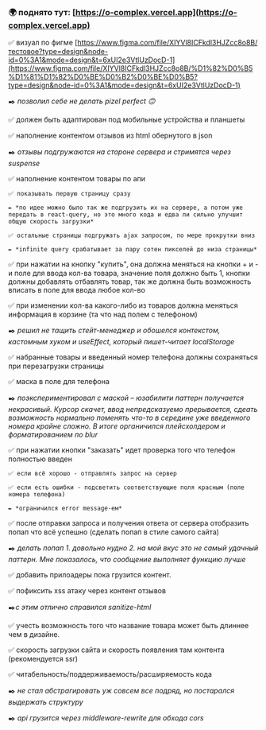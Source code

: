 ### 🌍 поднято тут: [https://o-complex.vercel.app](https://o-complex.vercel.app)

✅ визуал по фигме [https://www.figma.com/file/XIYVl8ICFkdl3HJZcc8o8B/тестовое?type=design&node-id=0%3A1&mode=design&t=6xUI2e3VtlUzDocD-1](https://www.figma.com/file/XIYVl8ICFkdl3HJZcc8o8B/%D1%82%D0%B5%D1%81%D1%82%D0%BE%D0%B2%D0%BE%D0%B5?type=design&node-id=0%3A1&mode=design&t=6xUI2e3VtlUzDocD-1)

✒️ _позволил себе не делать pizel perfect 🙃_

✅ должен быть адаптирован под мобильные устройства и планшеты

✅ наполнение контентом отзывов из html обернутого в json

✒️ _отзывы подгружаются на стороне сервера и стримятся через suspense_

✅ наполнение контентом товары по апи

    ✅ показывать первую страницу сразу

    ✒️ *по идее можно было так же подгрузить их на сервере, а потом уже передать в react-query, но это много кода и едва ли сильно улучшит общую скорость загрузки*

    ✅ остальные страницы подгружать ajax запросом, по мере прокрутки вниз

    ✒️ *infinite query срабатывает за пару сотен пикселей до низа страницы*

✅ при нажатии на кнопку "купить", она должна меняться на кнопки + и - и поле для ввода кол-ва товара, значение поля должно быть 1, кнопки должны добавлять отбавлять товар, так же должна быть возможность вписать в поле для ввода любое кол-во

✅ при изменении кол-ва какого-либо из товаров должна меняться информация в корзине (та что над полем с телефоном)

✒️ _решил не тащить стейт-менеджер и обошелся контекстом, кастомным хуком и useEffect, который пишет-читает localStorage_

✅ набранные товары и введенный номер телефона должны сохраняться при перезагрузки страницы

✅ маска в поле для телефона

✒️ _поэкспериментировал с маской – юзабилити паттерн получается некрасивый. Курсор скачет, ввод непредсказуемо прерывается, сдеать возможность нормально поменять что-то в середине уже введенного номера крайне сложно. В итоге органичился плейсхолдером и форматированием по blur_

✅ при нажатии кнопки "заказать" идет проверка того что телефон полностью введен

    ✅ если всё хорошо - отправлять запрос на сервер

    ✅ если есть ошибки - подсветить соответствующие поля красным (поле номера телефона)

    ✒️ *ограничился error message-ем*

✅ после отправки запроса и получения ответа от сервера отобразить попап что всё успешно (сделать попап в стиле самого сайта)

✒️ _делать попап 1. довольно нудно 2. на мой вкус это не самый удачный паттерн. Мне показалось, что сообщение выполняет функцию лучше_

✅ добавить прилоадеры пока грузится контент.

✅ пофиксить xss атаку через контент отзывов

✒️*с этим отлично справился sanitize-html*

✅ учесть возможность того что название товара может быть длиннее чем в дизайне.

✅ скорость загрузки сайта и скорость появления там контента (рекомендуется ssr)

✅ читабельность/поддерживаемость/расширяемость кода

✒️ _не стал абстрагировать уж совсем все подряд, но постарался выдержать структуру_

✒️ _api грузится через middleware-rewrite для обхода cors_
